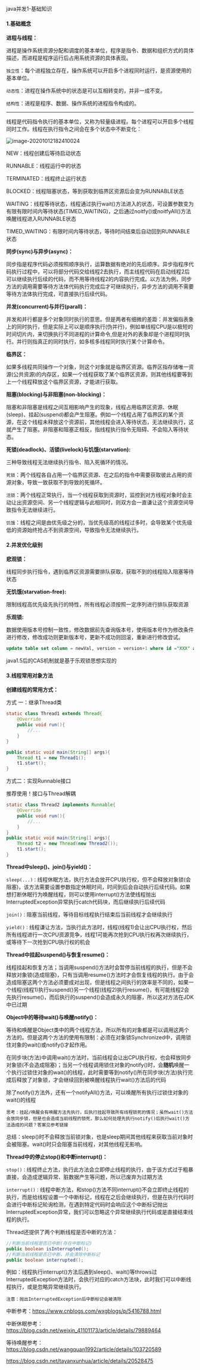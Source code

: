 java并发1-基础知识

#### 1.基础概念

**进程与线程：**

进程是操作系统资源分配和调度的基本单位，程序是指令、数据和组织方式的具体描述，而进程是程序运行后占用系统资源的具体表现。

`独立性`：每个进程独立存在，操作系统可以开启多个进程同时运行，是资源使用的基本单位。

`动态性`：进程在操作系统中的状态是可以互相转变的，并非一成不变。

`结构性`：进程是程序、数据、操作系统的进程指令构成的。

* * *

线程是代码指令执行的基本单位，又称为轻量级进程。每个进程可以开启多个线程同时工作。线程在执行指令之间会在多个状态中不断变化：

![image-20201012182410024](https://alex-img-1253982387.cos.ap-nanjing.myqcloud.com/Typora/20201102102144.png)

NEW：线程创建后等待启动状态

RUNNABLE：线程运行中的状态

TERMINATED：线程终止运行状态

BLOCKED：线程阻塞状态，等到获取到临界区资源后会变为RUNNABLE状态

WAITING：线程等待状态，线程通过执行wait()方法进入的状态，可设置参数变为有限有限时间内等待状态(TIMED_WAITING)，之后通过noitfy()或noitfyAll()方法唤醒线程进入RUNNABLE状态

TIMED_WAITING：有限时间内等待状态，等待时间结束后自动回到RUNNABLE状态

**同步(sync)与异步(async)：**

同步指是程序代码必须按照顺序执行，运算数据有绝对的先后顺序。异步指程序代码执行过程中，可以将部分代码交给线程2去执行，而主线程代码在启动线程2后可以继续执行后续的代码，而不用等待线程2的内容执行完成。以方法为例，同步方法的调用需要等待方法体代码执行完成后才可继续执行，异步方法的调用不需要等待方法体执行完成，可直接执行后续代码。

**并发(concurrent)与并行(parall)：**

并发和并行都是多个对象同时执行的意思。但是两者有细微的差距：并发偏指表象上的同时执行，但是实际上可以是顺序执行(伪并行)，例如单线程CPU是以极短的时间切片内，来切换执行不同进程的计算命令,但是对外的表象却是个进程同时执行。并行则指真正的同时执行，如多核多线程同时执行某个计算命令。

**临界区：**

如果多线程共同操作一个对象，则这个对象就是临界区资源。临界区指存储唯一资源(公共资源)的内存区，如果一个线程获取了某个临界区资源，则其他线程要等到上一个线程释放这个临界区资源，才能进行获取。

**阻塞(blocking)与非阻塞(non-blocking)：**

阻塞和非阻塞是线程之间互相影响产生的现象，线程占用临界区资源、休眠(sleep)、挂起(suspend)都会产生阻塞。例如一个线程占用了临界区的某个资源，在这个线程未释放这个资源前，其他线程会进入等待状态，无法继续执行，这就产生了阻塞。非阻塞和阻塞正相反，指线程执行指令无阻碍、不会陷入等待状态。

**死锁(deadlock)、活锁(livelock)与饥饿(starvation):**

三种导致线程无法继续执行指令、陷入死循环的情况。

`死锁`：两个线程各自占用一个临界区资源、在之后的指令中需要获取彼此占用的资源对象，导致一致获取不到导致的死循环。

`活锁`：两个线程正常执行，当一个线程获取到资源时，监控到对方线程对象时会主动让出资源空间、另一个线程逻辑与此相同时，则双方会一直谦让这个资源空间导致指令无法继续进行。

`饥饿`：线程之间是由优先级之分的，当优先级高的线程过多时，会导致某个优先级低的资源始终抢占不到资源空间，导致指令无法继续执行。

#### 2.并发优化级别

**悲观锁：**

线程同步执行指令，遇到临界区资源需要排队获取，获取不到的线程陷入阻塞等待状态

**无饥饿(starvation-free):**

限制线程高优先级先执行的特性，所有线程必须按照一定序列进行排队获取资源

**乐观锁:**

数据使用版本号控制一致性，修改数据前先查询版本号，使用版本号作为修改条件进行修改，修改成功则更新版本号，更新不成功则回滚，重新进行修改尝试。

```sql
update table set column = newVal, version = version+1 where id ="XXX" and version = "XXX"
```

java1.5后的CAS机制就是基于乐观锁思想实现的

#### 3.线程常用对象方法

**创建线程的常用方式：**

方式 一：继承Thread类

```java
static class Thread1 extends Thread{
    @Override
    public void run(){
        //...
    }
}

public static void main(String[] args){
    Thread t1 = new Thread1();
    t1.start();
}

```

方式二：实现Runnable接口

推荐使用！接口与Thread解耦

```java
static class Thread2 implements Runnable{
    @Override
    public void run(){
        //...
    }
}
public static void main(String[] args){
    Thread t2 = new Thread(new Thread2());
    t1.start();
}
```

**Thread中sleep()、join()与yield()：**

`sleep(...)：`线程休眠方法，执行方法会放开CPU执行权，但不会释放对象锁(会阻塞)，该方法需要设置参数指定休眠时间，时间到后会自动执行后续代码。如果想打断休眠行为唤醒线程，则可以使用interrupt()方法使线程抛出InterruptedException异常执行catch代码块，而后继续执行后续代码

`join()：`阻塞当前线程，等待目标线程执行结束后当前线程才会继续执行

`yield()：`线程谦让方法，当执行此方法时，线程(线程1)会让出CPU执行权，然后所有线程进行一次CPU资源竞争，线程1可能再次抢到CPU执行权再次继续执行，或等待下一次抢到CPU执行权的机会

**Thread中挂起suspend()与恢复resume()：**

线程挂起和恢复方法；当调用suspend()方法时会暂停当前线程的执行，但是不会释放对象锁(造成阻塞)，只有当调用resume()方法时才会恢复线程的执行。由于会造成阻塞这两个方法必须要成对出现，但是线程之间执行的效率是不同的，如果一个线程(线程1)执行suspend()另一个线程(线程2)执行resume()，有可能线程2会先执行resume()，而后执行的suspend()会造成永久的阻塞，所以这对方法在JDK中已过期

**Object中的等待wait()与唤醒notify()：**

等待和唤醒是Object类中的两个线程方法，所以所有的对象都是可以调用这两个方法的。但是这两个方法的使用有限制：必须在对象锁Synchronized中，调用锁住对象的wait()或notify()才起作用。

在同步块(方法)中调用wait()方法时，当前线程会让出CPU执行权，也会释放同步对象锁(不会造成阻塞)；当另一个线程调用锁住对象的notify()时，会**随机**唤醒一个执行过锁住对象的wait()的线程，此时需要等到notify()所在同步块(方法)执行完成后释放了对象锁，才会继续回到被唤醒线程执行wait()方法后的代码

除了notify()方法外，还有一个notifyAll()方法，可以唤醒所有执行过锁住对象的wait()的线程

```
思考：挂起/唤醒会有唤醒方法先执行，后执行挂起导致所有线程锁死的情况；虽然wait()方法会放同步锁，但是也会造成当前线程的锁死，那么如何处理先执行notify()后执行wait()方法造成的问题？答案见参考链接
```

总结：sleep()时不会释放当前锁对象，也是sleep期间其他线程来获取当前对象时会被阻塞。wait()时只会阻塞当前线程，对其他线程无影响。

**Thread中的停止stop()和中断interrupt()：**

`stop()：`线程终止方法，执行此方法会立即停止线程的执行，由于该方式过于粗暴直接，会造成逻辑异常、脏数据产生等问题，所以已废弃为过期方法

`interrupt()：`线程中断方法，和stop()方法不同interrupt()不会立即终止线程的执行，而是给线程设置一个中断标记，线程在之后会继续执行，但是在执行代码时会进行中断标记轮询检测，在遇到特定代码时会响应这个中断标记抛出InterruptedException异常，我们可以忽略这个异常继续执行代码或是直接结束线程的执行。

Thread还提供了两个判断线程是否中断的方法：

```java
//判断当前线程是否已中断(存在中断标记)
public boolean isInterrupted();
//判断当前线程是否已中断，并会清除中断标记
public boolean interrupted();
```

例如：线程执行interrupt()方法后遇到sleep()、wait()等throws过InterruptedException方法时，会执行对应的catch方法块，此时我们可以中断线程执行，或是忽略异常继续执行。

```
注意：抛出InterruptedException后中断标记会被清除
```

中断参考：https://www.cnblogs.com/wxgblogs/p/5416788.html

中断休眠参考：https://blog.csdn.net/weixin_41101173/article/details/79889464

等待唤醒参考：https://blog.csdn.net/wangquan1992/article/details/103720589

https://blog.csdn.net/tayanxunhua/article/details/20528475